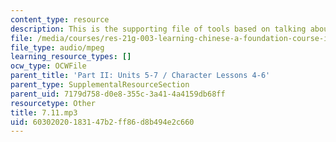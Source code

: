 ```yaml
---
content_type: resource
description: This is the supporting file of tools based on talking about weather.
file: /media/courses/res-21g-003-learning-chinese-a-foundation-course-in-mandarin-spring-2011/60302020183147b2ff86d8b494e2c660_7.11.mp3
file_type: audio/mpeg
learning_resource_types: []
ocw_type: OCWFile
parent_title: 'Part II: Units 5-7 / Character Lessons 4-6'
parent_type: SupplementalResourceSection
parent_uid: 7179d758-d0e8-355c-3a41-4a4159db68ff
resourcetype: Other
title: 7.11.mp3
uid: 60302020-1831-47b2-ff86-d8b494e2c660
---
```

